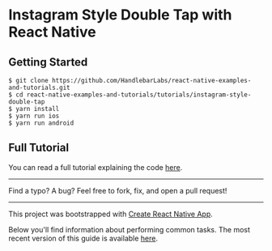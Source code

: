 # Instagram Style Double Tap with React Native

## Getting Started

```
$ git clone https://github.com/HandlebarLabs/react-native-examples-and-tutorials.git
$ cd react-native-examples-and-tutorials/tutorials/instagram-style-double-tap
$ yarn install
$ yarn run ios
$ yarn run android
```

## Full Tutorial

You can read a full tutorial explaining the code [here](Tutorial.md).

---

Find a typo? A bug? Feel free to fork, fix, and open a pull request!

---

This project was bootstrapped with [Create React Native App](https://github.com/react-community/create-react-native-app).

Below you'll find information about performing common tasks. The most recent version of this guide is available [here](https://github.com/react-community/create-react-native-app/blob/master/react-native-scripts/template/README.md).
